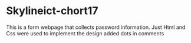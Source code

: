 # Skylineict-chort17

This is a form webpage that collects password information. 
Just Html and Css were used to implement the design
added dots in comments

